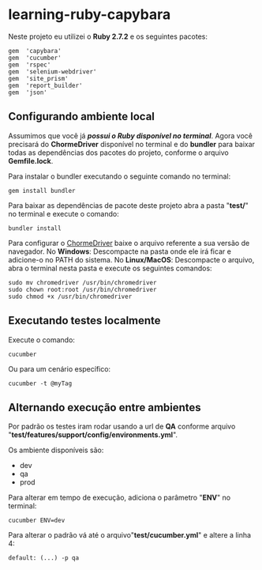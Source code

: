 # learning-ruby-capybara

Neste projeto eu utilizei o **Ruby 2.7.2** e os seguintes pacotes:
```
gem  'capybara'
gem  'cucumber'
gem  'rspec'
gem  'selenium-webdriver'
gem  'site_prism'
gem  'report_builder'
gem  'json'
```


## Configurando ambiente local

Assumimos que você já ***possui o Ruby disponível no terminal***. Agora você precisará do **ChormeDriver** disponível no terminal e do **bundler** para baixar todas as dependências dos pacotes do projeto, conforme o arquivo **Gemfile.lock**.

Para instalar o bundler executando o seguinte comando no terminal:
```
gem install bundler
```
Para baixar as dependências de pacote deste projeto abra a pasta "**test/**" no terminal e execute o comando:
```
bundler install
```

Para configurar o [ChormeDriver](https://chromedriver.chromium.org/downloads) baixe o arquivo referente a sua versão de navegador. 
No **Windows**: Descompacte na pasta onde ele irá ficar e adicione-o no PATH do sistema. 
No **Linux/MacOS**: Descompacte o arquivo, abra o terminal nesta pasta e execute os seguintes comandos:
```
sudo mv chromedriver /usr/bin/chromedriver
sudo chown root:root /usr/bin/chromedriver
sudo chmod +x /usr/bin/chromedriver
```


## Executando testes localmente

Execute o comando:
```
cucumber
```
Ou para um cenário específico:
```
cucumber -t @myTag
```


## Alternando execução entre ambientes

Por padrão os testes iram rodar usando a url de **QA** conforme arquivo "**test/features/support/config/environments.yml**". 

Os ambiente disponíveis são:
- dev
- qa
- prod

Para alterar em tempo de execução, adiciona o parâmetro "**ENV**" no terminal:
```
cucumber ENV=dev
```

Para alterar o padrão vá até o arquivo"**test/cucumber.yml**" e altere a linha 4:

```
default: (...) -p qa
```
